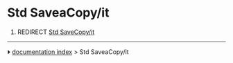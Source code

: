 # Std SaveaCopy/it
1.  REDIRECT [Std SaveCopy/it](Std_SaveCopy/it.md)



---
⏵ [documentation index](../README.md) > Std SaveaCopy/it
